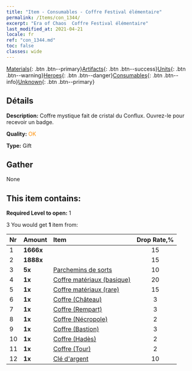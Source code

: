 ```yaml
---
title: "Item - Consumables - Coffre Festival élémentaire"
permalink: /Items/con_1344/
excerpt: "Era of Chaos  Coffre Festival élémentaire"
last_modified_at: 2021-04-21
locale: fr
ref: "con_1344.md"
toc: false
classes: wide
---
```

 [Materials](/fr/Items/){: .btn .btn--primary}[Artifacts](/fr/Items/Artifacts/){: .btn .btn--success}[Units](/fr/Items/Units/){: .btn .btn--warning}[Heroes](/fr/Items/Heroes/){: .btn .btn--danger}[Consumables](/fr/Items/Consumables/){: .btn .btn--info}[Unknown](/fr/Items/Unknown/){: .btn .btn--primary}

## Détails
 **Description:** Coffre mystique fait de cristal du Conflux. Ouvrez-le pour recevoir un badge.

 **Quality:** <span style="color: #FF8C00">OK</span>

 **Type:** Gift

## Gather

  None

## This item contains:

 **Required Level to open:** 1

 3 You would get **1** item  from:

  | Nr | Amount |     Item    | Drop Rate,% |
  |:---|:-------|:------------|:---------:|
  | 1 |  **1666x** | <i class="fas fa-coins"/> | 15 | 
  | 2 |  **1888x** | <i class="fas fa-coins"/> | 15 | 
  | 3 |  **5x** | [Parchemins de sorts](/fr/Items/con_694/) | 10 | 
  | 4 |  **1x** | [Coffre matériaux (basique)](/fr/Items/con_756/) | 20 | 
  | 5 |  **1x** | [Coffre matériaux (rare)](/fr/Items/con_757/) | 15 | 
  | 6 |  **1x** | [Coffre (Château)](/fr/Items/con_1269/) | 3 | 
  | 7 |  **1x** | [Coffre (Rempart)](/fr/Items/con_1270/) | 3 | 
  | 8 |  **1x** | [Coffre (Nécropole)](/fr/Items/con_1271/) | 2 | 
  | 9 |  **1x** | [Coffre (Bastion)](/fr/Items/con_1272/) | 3 | 
  | 10 |  **1x** | [Coffre (Hadès)](/fr/Items/con_1273/) | 2 | 
  | 11 |  **1x** | [Coffre (Tour)](/fr/Items/con_1274/) | 2 | 
  | 12 |  **1x** | [Clé d'argent](/fr/Items/con_693/) | 10 | 

